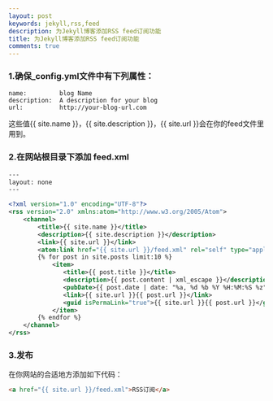 ```yaml
---
layout: post
keywords: jekyll,rss,feed
description: 为Jekyll博客添加RSS feed订阅功能
title: 为Jekyll博客添加RSS feed订阅功能
comments: true
---
```


### 1.确保_config.yml文件中有下列属性：

```
name:         blog Name
description:  A description for your blog
url:          http://your-blog-url.com
```

这些值{{ site.name }}，{{ site.description }}，{{ site.url }}会在你的feed文件里用到。

### 2.在网站根目录下添加 feed.xml

```xml
---
layout: none
---

<?xml version="1.0" encoding="UTF-8"?>
<rss version="2.0" xmlns:atom="http://www.w3.org/2005/Atom">
	<channel>
		<title>{{ site.name }}</title>
		<description>{{ site.description }}</description>
		<link>{{ site.url }}</link>
		<atom:link href="{{ site.url }}/feed.xml" rel="self" type="application/rss+xml" />
		{% for post in site.posts limit:10 %}
			<item>
			   <title>{{ post.title }}</title>
			   <description>{{ post.content | xml_escape }}</description>
			   <pubDate>{{ post.date | date: "%a, %d %b %Y %H:%M:%S %z" }}</pubDate>
			   <link>{{ site.url }}{{ post.url }}</link>
			   <guid isPermaLink="true">{{ site.url }}{{ post.url }}</guid>
			</item>
		{% endfor %}
	</channel>
</rss>
```

### 3.发布

在你网站的合适地方添加如下代码：

```html
<a href="{{ site.url }}/feed.xml">RSS订阅</a>
```